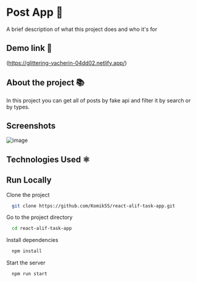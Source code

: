 
# Post App  📛

A brief description of what this project does and who it's for


## Demo link  🔗

(https://glittering-vacherin-04dd02.netlify.app/)

## About the project  📚

In this project you can  get all of posts by fake api and filter it by search or by types.

## Screenshots

![image](https://user-images.githubusercontent.com/90216538/213919572-9e712801-c243-428b-b6bf-57ec7b51d07f.png)


## Technologies Used ⚛️



## Run Locally

Clone the project

```bash
  git clone https://github.com/Komik55/react-alif-task-app.git
```

Go to the project directory

```bash
  cd react-alif-task-app
```

Install dependencies

```bash
  npm install
```

Start the server

```bash
  npm run start
```

